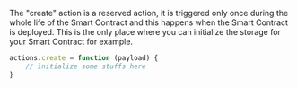 The "create" action is a reserved action, it is triggered only once during the whole life of the Smart Contract and this happens when the Smart Contract is deployed. This is the only place where you can initialize the storage for your Smart Contract for example.

```js
actions.create = function (payload) {
	// initialize some stuffs here
}
```
